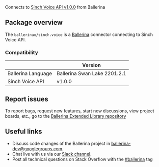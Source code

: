 Connects to [Sinch Voice API v1.0.0](https://www.sinch.com/) from Ballerina

## Package overview
The `ballerinax/sinch.voice` is a [Ballerina](https://ballerina.io/) connector connecting to Sinch Voice API.

### Compatibility
|                       | Version                       |
|-----------------------|-------------------------------|
| Ballerina Language    | Ballerina Swan Lake 2201.2.1    | 
| Sinch Voice API       | v1.0.0                        |

## Report issues
To report bugs, request new features, start new discussions, view project boards, etc., go to the [Ballerina Extended Library repository](https://github.com/ballerina-platform/ballerina-extended-library)

## Useful links
- Discuss code changes of the Ballerina project in [ballerina-dev@googlegroups.com](mailto:ballerina-dev@googlegroups.com).
- Chat live with us via our [Slack channel](https://ballerina.io/community/slack/).
- Post all technical questions on Stack Overflow with the [#ballerina](https://stackoverflow.com/questions/tagged/ballerina) tag
